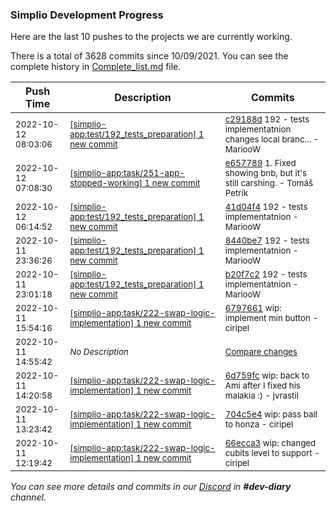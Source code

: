 
### Simplio Development Progress

Here are the last 10 pushes to the projects we are currently working.

There is a total of 3628 commits since 10/09/2021. You can see the complete history in
 [Complete_list.md](Complete_list.md) file.

| Push Time | Description | Commits |
| --- | --- | --- |
| <sub>2022-10-12 08:03:06</sub> | <sub>[[simplio-app:test/192\_tests\_preparation] 1 new commit](https://github.com/SimplioOfficial/simplio-app/commit/c29188d95096819a98d564c026ce8c6ef884918b)</sub> | <sub>[c29188d](https://github.com/SimplioOfficial/simplio-app/commit/c29188d95096819a98d564c026ce8c6ef884918b) 192 - tests implementatnion changes local branc... - MariooW</sub> |
| <sub>2022-10-12 07:08:30</sub> | <sub>[[simplio-app:task/251\-app\-stopped\-working] 1 new commit](https://github.com/SimplioOfficial/simplio-app/commit/e657789832926986800f727f9dbfe6242b49fd44)</sub> | <sub>[e657789](https://github.com/SimplioOfficial/simplio-app/commit/e657789832926986800f727f9dbfe6242b49fd44) 1. Fixed showing bnb, but it's still carshing. - Tomáš Petrík</sub> |
| <sub>2022-10-12 06:14:52</sub> | <sub>[[simplio-app:test/192\_tests\_preparation] 1 new commit](https://github.com/SimplioOfficial/simplio-app/commit/41d04f4bf83f67c1458c199b5fcebcbbf56af508)</sub> | <sub>[41d04f4](https://github.com/SimplioOfficial/simplio-app/commit/41d04f4bf83f67c1458c199b5fcebcbbf56af508) 192 - tests implementatnion - MariooW</sub> |
| <sub>2022-10-11 23:36:26</sub> | <sub>[[simplio-app:test/192\_tests\_preparation] 1 new commit](https://github.com/SimplioOfficial/simplio-app/commit/8440be7f89df67d60d0d333b53f434ee36210d4a)</sub> | <sub>[8440be7](https://github.com/SimplioOfficial/simplio-app/commit/8440be7f89df67d60d0d333b53f434ee36210d4a) 192 - tests implementatnion - MariooW</sub> |
| <sub>2022-10-11 23:01:18</sub> | <sub>[[simplio-app:test/192\_tests\_preparation] 1 new commit](https://github.com/SimplioOfficial/simplio-app/commit/b20f7c2798332eaf244dfa8fa775827d598a00bf)</sub> | <sub>[b20f7c2](https://github.com/SimplioOfficial/simplio-app/commit/b20f7c2798332eaf244dfa8fa775827d598a00bf) 192 - tests implementatnion - MariooW</sub> |
| <sub>2022-10-11 15:54:16</sub> | <sub>[[simplio-app:task/222\-swap\-logic\-implementation] 1 new commit](https://github.com/SimplioOfficial/simplio-app/commit/6797661b5ce24559fd4cdc48431f5a4196d6c38b)</sub> | <sub>[6797661](https://github.com/SimplioOfficial/simplio-app/commit/6797661b5ce24559fd4cdc48431f5a4196d6c38b) wip: implement min button - ciripel</sub> |
| <sub>2022-10-11 14:55:42</sub> | <sub>_No Description_</sub> | <sub>[Compare changes](https://github.com/SimplioOfficial/simplio-app/compare/6d759fcae855...8df051e2101e)</sub> |
| <sub>2022-10-11 14:20:58</sub> | <sub>[[simplio-app:task/222\-swap\-logic\-implementation] 1 new commit](https://github.com/SimplioOfficial/simplio-app/commit/6d759fcae855f445679ed0ff6b22f647f893d5ce)</sub> | <sub>[6d759fc](https://github.com/SimplioOfficial/simplio-app/commit/6d759fcae855f445679ed0ff6b22f647f893d5ce) wip: back to Ami after I fixed his malakia :) - jvrastil</sub> |
| <sub>2022-10-11 13:23:42</sub> | <sub>[[simplio-app:task/222\-swap\-logic\-implementation] 1 new commit](https://github.com/SimplioOfficial/simplio-app/commit/704c5e489a1d7d6637ed4dc950d79c42193b42b2)</sub> | <sub>[704c5e4](https://github.com/SimplioOfficial/simplio-app/commit/704c5e489a1d7d6637ed4dc950d79c42193b42b2) wip: pass ball to honza - ciripel</sub> |
| <sub>2022-10-11 12:19:42</sub> | <sub>[[simplio-app:task/222\-swap\-logic\-implementation] 1 new commit](https://github.com/SimplioOfficial/simplio-app/commit/66ecca34d576183315cca175e664e8ff436da72b)</sub> | <sub>[66ecca3](https://github.com/SimplioOfficial/simplio-app/commit/66ecca34d576183315cca175e664e8ff436da72b) wip: changed cubits level to support - ciripel</sub> |

_You can see more details and commits in our [Discord](https://discord.gg/aKhjuwZmdP) in **#dev-diary** channel._
